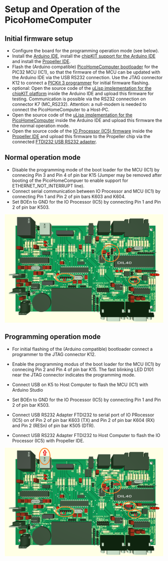 # Setup and Operation of the PicoHomeComputer

Initial firmware setup
----------------------

- Configure the board for the programming operation mode (see below).
- Install the [Arduino IDE](https://www.arduino.cc/en/software), install the [chipKIT support for the Arduino IDE](https://github.com/mneuroth/PicoHomeComputer/tree/master/chipKIT_patches) and install the [Propeller IDE](https://developer.parallax.com/propelleride/).
- Flash the (Arduino compatible) [PicoHomeComputer bootloader](https://github.com/mneuroth/PicoHomeComputer-pic32-bootloader/tree/master/firmware/bootloaders-hex) for the PIC32 MCU (IC1), so that the firmware of the MCU can be updated with the Arduino IDE via the USB RS232 connection. Use the JTAG connector K12 to connect a [PICKit 3 programmer](https://www.microchip.com/DevelopmentTools/ProductDetails/PG164130#utm_source=MicroSolutions&utm_medium=Link&utm_term=FY17Q1&utm_content=DevTools&utm_campaign=Article) for initial firmware flashing.
- optional: Open the source code of the [uLisp implementation for the chipKIT platform](https://github.com/mneuroth/ulisp-pic32-chipKIT) inside the Arduino IDE and upload this firmware for testing. Communication is possible via the RS232 connection on connector K7 (MC_RS232). Attention: a null-modem is needed to connect the PicoHomeComputer to a Host-PC.
- Open the source code of the [uLisp implementation for the PicoHomeComputer](https://github.com/mneuroth/PicoHomeComputer-ulisp) inside the Arduino IDE and upload this firmware the the normal operation mode.
- Open the source code of the [IO Processor (IC5) firmware](https://github.com/mneuroth/PicoHomeComputer/tree/master/Propeller/Firmware) inside the [Propeller IDE](https://developer.parallax.com/propelleride/) and upload this firmware to the Propeller chip via the connected [FTDI232 USB RS232 adapter](https://www.az-delivery.de/products/ftdi-adapter-ft232rl).

Normal operation mode
---------------------

- Disable the programming mode of the boot loader for the MCU (IC1) by connecing Pin 3 and Pin 4 of pin bar K15 (Jumper may be removed after booting of the PicoHomeCompuer to enable support for ETHERNET_NOT_INTERRUPT line).
- Connect serial communication between IO Processor and MCU (IC1) by connecting Pin 1 and Pin 2 of pin bars K603 and K604.
- Set BOEn to GND for the IO Processor (IC5) by connecting Pin 1 and Pin 2 of pin bar K503.

<img src="ConfigurationForRunning.png" alt="Normal Operation" >

Programming operation mode
--------------------------

- For initial flashing of the (Arduino compatible) bootloader connect a programmer to the JTAG connector K12.
- Enable the programming modus of the boot loader for the MCU (IC1) by connecing Pin 2 and Pin 4 of pin bar K15. The fast blinking LED D101 near the JTAG connector indicates the programming mode.
- Connect USB on K5 to Host Computer to flash the MCU (IC1) with Arduino Studio

- Set BOEn to GND for the IO Processor (IC5) by connecting Pin 1 and Pin 2 of pin bar K503.
- Connect USB RS232 Adapter FTDI232 to serial port of IO PRocessor (IC5) on of Pin 2 of pin bar K603 (TX) and Pin 2 of pin bar K604 (RX) and Pin 2 (RESn) of pin bar K505 (DTR).
- Connect USB RS232 Adapter FTDI232 to Host Computer to flash the IO Processor (IC5) with Propeller IDE.

<img src="ConfigurationForProgramming.png" alt="Programming Operation" >

